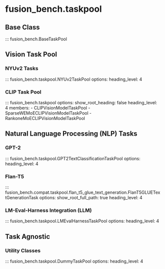 # fusion_bench.taskpool

## Base Class

::: fusion_bench.BaseTaskPool

## Vision Task Pool

### NYUv2 Tasks

::: fusion_bench.taskpool.NYUv2TaskPool
    options:
        heading_level: 4

### CLIP Task Pool

::: fusion_bench.taskpool
    options:
        show_root_heading: false
        heading_level: 4
        members:
        - CLIPVisionModelTaskPool
        - SparseWEMoECLIPVisionModelTaskPool
        - RankoneMoECLIPVisionModelTaskPool

## Natural Language Processing (NLP) Tasks

### GPT-2

::: fusion_bench.taskpool.GPT2TextClassificationTaskPool
    options:
        heading_level: 4

### Flan-T5

::: fusion_bench.compat.taskpool.flan_t5_glue_text_generation.FlanT5GLUETextGenerationTask
    options:
        show_root_full_path: true
        heading_level: 4

### LM-Eval-Harness Integration (LLM)

::: fusion_bench.taskpool.LMEvalHarnessTaskPool
    options:
        heading_level: 4

## Task Agnostic

### Utility Classes

::: fusion_bench.taskpool.DummyTaskPool
    options:
        heading_level: 4
